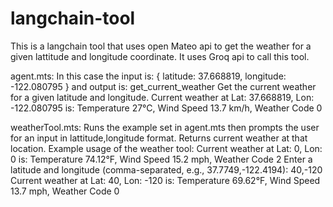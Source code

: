 # langchain-tool
This is a langchain tool that uses open Mateo api to get the weather for a given lattitude and longitude coordinate.
It uses Groq api to call this tool.

agent.mts:
In this case the input is: 
{ latitude: 37.668819, longitude: -122.080795 }
and output is: 
get_current_weather
Get the current weather for a given latitude and longitude.
Current weather at Lat: 37.668819, Lon: -122.080795 is: Temperature 27°C, Wind Speed 13.7 km/h, Weather Code 0

weatherTool.mts:
Runs the example set in agent.mts then prompts the user for an input in lattitude,longitude format. Returns current weather at that location.
Example usage of the weather tool:
Current weather at Lat: 0, Lon: 0 is: Temperature 74.12°F, Wind Speed 15.2 mph, Weather Code 2
Enter a latitude and longitude (comma-separated, e.g., 37.7749,-122.4194): 40,-120
Current weather at Lat: 40, Lon: -120 is: Temperature 69.62°F, Wind Speed 13.7 mph, Weather Code 0

